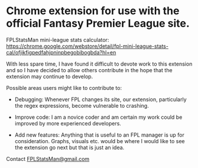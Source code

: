 # Chrome extension for use with the official Fantasy Premier League site.

FPLStatsMan mini-league stats calculator: https://chrome.google.com/webstore/detail/fpl-mini-league-stats-cal/ofjikfigpedfahjpninpbegobibogbda?hl=en

With less spare time, I have found it difficult to devote work to this extension and so I have decided to allow others contribute in the hope that the extension may continue to develop.

Possible areas users might like to contribute to:

- Debugging: Whenever FPL changes its site, our extension, particularly the regex expressions, become vulnerable to crashing.

- Improve code: I am a novice coder and am certain my work could be improved by more experienced developers.

- Add new features: Anything that is useful to an FPL manager is up for consideration. Graphs, visuals etc. would be where I would like to see the extension go next but that is just an idea.

Contact FPLStatsMan@gmail.com



